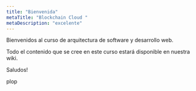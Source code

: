```yaml
---
title: "Bienvenida"
metaTitle: "Blockchain Cloud "
metaDescription: "excelente"
---
```


Bienvenidos al curso de arquitectura de software y desarrollo web.

Todo el contenido que se cree en este curso estará disponible en nuestra wiki.

Saludos!

plop
